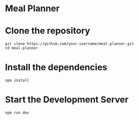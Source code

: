 
# Meal Planner




# Clone the repository
```
git clone https://github.com/your-username/meal-planner.git
cd meal-planner
```

# Install the dependencies
```
npm install
```
#  Start the Development Server
```
npm run dev
```
